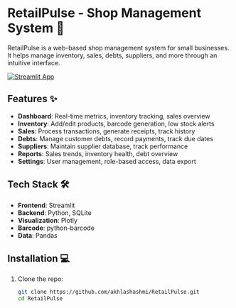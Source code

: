 # RetailPulse - Shop Management System 🛒

RetailPulse is a web-based shop management system for small businesses. It helps manage inventory, sales, debts, suppliers, and more through an intuitive interface.

[![Streamlit App](https://static.streamlit.io/badges/streamlit_badge_black_white.svg)](https://retailpulse.streamlit.app/)

## Features ✨

- **Dashboard**: Real-time metrics, inventory tracking, sales overview
- **Inventory**: Add/edit products, barcode generation, low stock alerts
- **Sales**: Process transactions, generate receipts, track history
- **Debts**: Manage customer debts, record payments, track due dates
- **Suppliers**: Maintain supplier database, track performance
- **Reports**: Sales trends, inventory health, debt overview
- **Settings**: User management, role-based access, data export

## Tech Stack 🛠️

- **Frontend**: Streamlit
- **Backend**: Python, SQLite
- **Visualization**: Plotly
- **Barcode**: python-barcode
- **Data**: Pandas

## Installation 💻

1. Clone the repo:
   ```bash
   git clone https://github.com/akhlashashmi/RetailPulse.git
   cd RetailPulse
